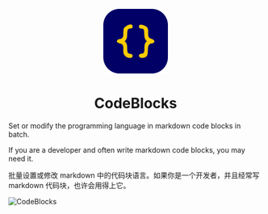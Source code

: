 <p align="center">
  <img src="https://raw.githubusercontent.com/raycast/extensions/c7ecc26c4e1617c56f55377583e7f7248f97a7d9/extensions/CodeBlocks/assets/CodeBlocks.png" height="128">
  <h1 align="center">CodeBlocks</h1>
</p>


Set or modify the programming language in markdown code blocks in batch.

If you are a developer and often write markdown code blocks, you may need it.

批量设置或修改 markdown 中的代码块语言。如果你是一个开发者，并且经常写 markdown 代码块，也许会用得上它。

![CodeBlocks](https://user-images.githubusercontent.com/25194972/178324039-5c6415d4-fe8b-458f-917e-f62a887e3592.gif)


